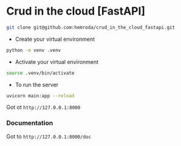 
# Crud in the cloud [FastAPI]

```sh
git clone git@github.com:hemroda/crud_in_the_cloud_fastapi.git
```

* Create your virtual environment
```sh
python -m venv .venv
```

* Activate your virtual environment
```sh
source .venv/bin/activate
```

* To run the server
```sh
uvicorn main:app --reload
```

Got ot `http://127.0.0.1:8000`


### Documentation

Got to `http://127.0.0.1:8000/doc`

